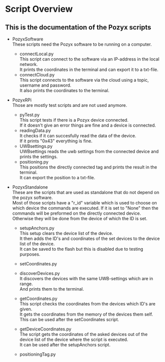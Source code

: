 # Script Overview

## This is the documentation of the Pozyx scripts

* PozyxSoftware  
   These scripts need the Pozyx software to be running on a computer.
   * connectLocal.py  
      This script can connect to the software via an IP-address in the local network.  
      It prints the coordinates in the terminal and can export it to a txt-file.
   * connectCloud.py  
      This script connects to the software via the cloud using a topic, username and password.  
      It also prints the coordinates to the terminal.

* PozyxRPi  
   Those are mostly test scripts and are not used anymore.
   * pyTest.py  
      This script tests if there is a Pozyx device connected.  
      If it doesn't give an error things are fine and a device is connected.
   * readingData.py  
      It checks if it can succesfully read the data of the device.  
      If it prints "0x43" everything is fine.
   * UWBsettings.py  
      UWBsettings reads the uwb settings from the connected device and prints the settings.
   * positioning.py  
      This positions the directly connected tag and prints the result in the terminal.  
      It can export the position to a txt-file.

* PozyxStandalone  
   These are the scripts that are used as standalone that do not depend on the pozyx software.  
   Most of those scripts have a "r_id" variable which is used to choose on which device the commands are executed. If it is set to "None" then the commands will be preformed on the directly connected device. Otherwise they will be done from the device of which the ID is set.
   * setupAnchors.py  
      This setup clears the device list of the device.  
      It then adds the ID's and coordinates of the set devices to the device list of the device.  
      It can be saved to the flash but this is disabled due to testing purposes.
   * setCoordinates.py  
      
   * discoverDevices.py  
      It discovers the devices with the same UWB-settings which are in range.  
      And prints them to the terminal.
   * getCoordinates.py  
      This script checks the coordinates from the devices which ID's are given.  
      It gets the coordinates from the memory of the devices them self.  
      This can be used after the setCoordinates script.
   * getDeviceCoordinates.py  
      The script gets the coordinates of the asked devices out of the device list of the device where the script is executed.  
      It can be used after the setupAnchors script.
   * positioningTag.py  
   
